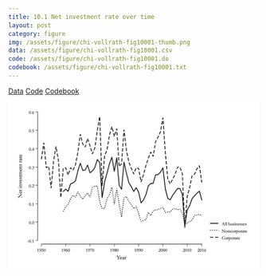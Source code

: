 ```yaml
---
title: 10.1 Net investment rate over time
layout: post
category: figure
img: /assets/figure/chi-vollrath-fig10001-thumb.png
data: /assets/figure/chi-vollrath-fig10001.csv
code: /assets/figure/chi-vollrath-fig10001.do
codebook: /assets/figure/chi-vollrath-fig10001.txt
---
```


[Data](/assets/figure/chi-vollrath-fig10001.csv) [Code](/assets/figure/chi-vollrath-fig10001.do) [Codebook](/assets/figure/chi-vollrath-fig10001.txt)

![10.1 Net investment rate over time](/assets/figure/chi-vollrath-fig10001.png)

